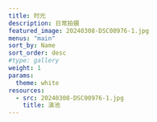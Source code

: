 ```yaml
---
title: 时光
description: 日常拍摄
featured_image: 20240308-DSC00976-1.jpg
menus: "main"
sort_by: Name
sort_order: desc
#type: gallery
weight: 1
params:
  theme: white
resources:
  - src: 20240308-DSC00976-1.jpg
    title: 滇池
---
```

